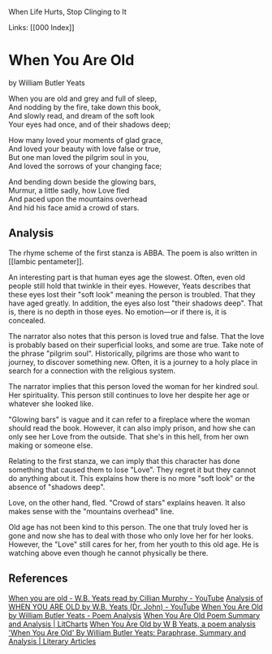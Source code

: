 
When Life Hurts,  Stop Clinging to It

Links: [[000 Index]] 
# When You Are Old
by William Butler Yeats

When you are old and grey and full of sleep,  
And nodding by the fire, take down this book,  
And slowly read, and dream of the soft look  
Your eyes had once, and of their shadows deep;  

How many loved your moments of glad grace,  
And loved your beauty with love false or true,  
But one man loved the pilgrim soul in you,  
And loved the sorrows of your changing face;  

And bending down beside the glowing bars,  
Murmur, a little sadly, how Love fled  
And paced upon the mountains overhead  
And hid his face amid a crowd of stars.


## Analysis 
The rhyme scheme of the first stanza is ABBA. The poem is also written in [[Iambic pentameter]].

An interesting part is that human eyes age the slowest. Often, even old people still hold that twinkle in their eyes. However, Yeats describes that these eyes lost their "soft look" meaning the person is troubled. That they have aged greatly. In addition, the eyes also lost "their shadows deep". That is, there is no depth in those eyes. No emotion—or if there is, it is concealed. 

The narrator also notes that this person is loved true and false. That the love is probably based on their superficial looks, and some are true. Take note of the phrase "pilgrim soul". Historically, pilgrims are those who want to journey, to discover something new. Often, it is a journey to a holy place in search for a connection with the religious system. 

The narrator implies that this person loved the woman for her kindred soul. Her spirituality. This person still continues to love her despite her age or whatever she looked like. 

"Glowing bars" is vague and it can refer to a fireplace where the woman should read the book. However, it can also imply prison, and how she can only see her Love from the outside. That she's in this hell, from her own making or someone else. 

Relating to the first stanza, we can imply that this character has done something that caused them to lose "Love". They regret it but they cannot do anything about it. This explains how there is no more "soft look" or the absence of "shadows deep".

Love, on the other hand, fled. "Crowd of stars" explains heaven. It also makes sense with the "mountains overhead" line. 

Old age has not been kind to this person. The one that truly loved her is gone and now she has to deal with those who only love her for her looks. However, the "Love" still cares for her, from her youth to this old age. He is watching above even though he cannot physically be there. 

## References
[When you are old - W.B. Yeats read by Cillian Murphy - YouTube](https://www.youtube.com/watch?v=vYJzRfLR50E)
[Analysis of WHEN YOU ARE OLD by W.B. Yeats (Dr. John) - YouTube](https://www.youtube.com/watch?v=om7jQZUd5Pg)
[When You Are Old by William Butler Yeats - Poem Analysis](https://poemanalysis.com/william-butler-yeats/when-you-are-old/)
[When You Are Old Poem Summary and Analysis | LitCharts](https://www.litcharts.com/poetry/william-butler-yeats/when-you-are-old)
[When You Are Old by W B Yeats, a poem analysis](https://www.shadowofiris.com/when-you-are-old-by-william-butler-yeats/)
['When You Are Old' By William Butler Yeats: Paraphrase, Summary and Analysis | Literary Articles](http://www.literary-articles.com/2016/05/when-you-are-old-by-william-butler.html)